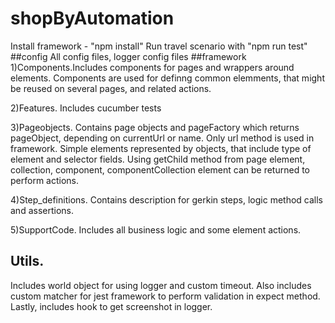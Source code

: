 # shopByAutomation
Install framework - "npm install"
Run travel scenario with "npm run test"
##config
All config files, logger config files
##framework
1)Components.Includes components for pages and wrappers around elements. Components are used for definng common elemments, that might be reused on several pages, and related actions.

2)Features. Includes cucumber tests

3)Pageobjects. Contains page objects and pageFactory which returns pageObject, depending on currentUrl or name. Only url method is used in framework.
Simple elements represented by objects, that
include type of element and selector fields. Using getChild method from page element, collection, component, componentCollection element can be returned to perform actions.

4)Step_definitions. Contains description for gerkin steps, logic method calls and assertions.

5)SupportCode. Includes all business logic and some element actions.

## Utils.
Includes world object for using logger and custom timeout. Also includes custom matcher for jest framework to perform validation in expect method.
Lastly, includes hook to get screenshot in logger.

